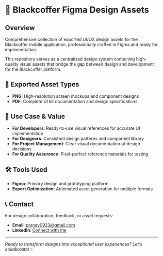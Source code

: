 # 🎨 Blackcoffer Figma Design Assets

## Overview
Comprehensive collection of exported UI/UX design assets for the Blackcoffer mobile application, professionally crafted in Figma and ready for implementation.

This repository serves as a centralized design system containing high-quality visual assets that bridge the gap between design and development for the Blackcoffer platform.

## 📁 Exported Asset Types
- **PNG**: High-resolution screen mockups and component designs
- **PDF**: Complete UI kit documentation and design specifications

## 🚀 Use Case & Value
- **For Developers**: Ready-to-use visual references for accurate UI implementation
- **For Designers**: Consistent design patterns and component library
- **For Project Management**: Clear visual documentation of design decisions
- **For Quality Assurance**: Pixel-perfect reference materials for testing

## 🛠️ Tools Used
- **Figma**: Primary design and prototyping platform
- **Export Optimization**: Automated asset generation for multiple formats

## 📞 Contact
For design collaboration, feedback, or asset requests:

- **Email**: pranay0923@gmail.com
- **LinkedIn**: [Connect with me]((https://www.linkedin.com/in/mudigondapranay/))

---

*Ready to transform designs into exceptional user experiences? Let's collaborate!* ✨
